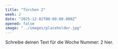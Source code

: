 ```yaml
---
title: "Türchen 2"
week: 2
date: "2025-12-02T00:00:00.000Z"
opened: false
image: "../images/placeholder.jpg"
---
```


Schreibe deinen Text für die Woche Nummer: 2 hier.
